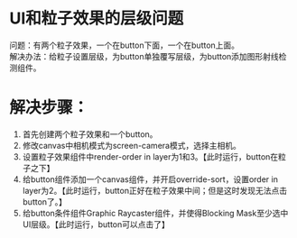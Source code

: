 # UI和粒子效果的层级问题

问题：有两个粒子效果，一个在button下面，一个在button上面。  
解决办法：给粒子设置层级，为button单独覆写层级，为button添加图形射线检测组件。

# 解决步骤：

1. 首先创建两个粒子效果和一个button。
2. 修改canvas中相机模式为screen-camera模式，选择主相机。
3. 设置粒子效果组件中render-order in layer为1和3。【此时运行，button在粒子之下】
4. 给button组件添加一个canvas组件，并开启override-sort，设置order in layer为2。【此时运行，button正好在粒子效果中间；但是这时发现无法点击button了。】
5. 给button条件组件Graphic Raycaster组件，并使得Blocking Mask至少选中UI层级。【此时运行，button可以点击了】

